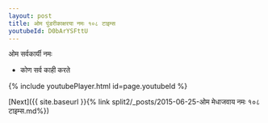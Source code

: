 ```yaml
---
layout: post
title: ओम पुंडरीकाक्षरया नमः १०८ टाइम्स
youtubeId: D0bArYSFttU
---
```

 
 
 ओम सर्वकार्यी नमः  
 
 -  कोण सर्व काही करते 
 
  
 
  
 
 
 
 
 
 


{% include youtubePlayer.html id=page.youtubeId %}
 
[Next]({{ site.baseurl }}{% link  split2/_posts/2015-06-25-ओम मेधाजवाय नमः १०८ टाइम्स.md%})
 
